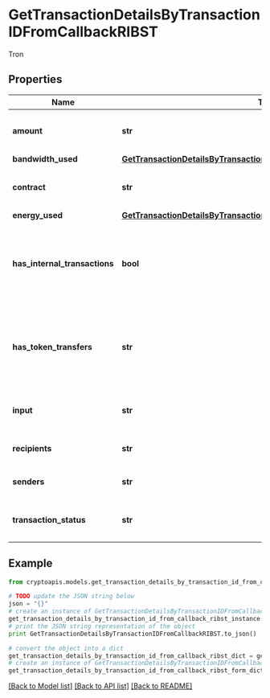 # GetTransactionDetailsByTransactionIDFromCallbackRIBST

Tron

## Properties
Name | Type | Description | Notes
------------ | ------------- | ------------- | -------------
**amount** | **str** | Defines the amount of the transaction. | 
**bandwidth_used** | [**GetTransactionDetailsByTransactionIDFromCallbackRIBSTBandwidthUsed**](GetTransactionDetailsByTransactionIDFromCallbackRIBSTBandwidthUsed.md) |  | 
**contract** | **str** | Represents the specific transaction contract. | 
**energy_used** | [**GetTransactionDetailsByTransactionIDFromCallbackRIBSTEnergyUsed**](GetTransactionDetailsByTransactionIDFromCallbackRIBSTEnergyUsed.md) |  | 
**has_internal_transactions** | **bool** | Defines if the transaction includes internal transactions (true) or not (false). | 
**has_token_transfers** | **str** | Defines if the transaction includes token transfers (true) or not (false). | 
**input** | **str** | Represents the transaction&#39;s input value. | 
**recipients** | **str** | Represents the recipient address. | 
**senders** | **str** | Represents the sender address. | 
**transaction_status** | **str** | Represents the status of this transaction. | 

## Example

```python
from cryptoapis.models.get_transaction_details_by_transaction_id_from_callback_ribst import GetTransactionDetailsByTransactionIDFromCallbackRIBST

# TODO update the JSON string below
json = "{}"
# create an instance of GetTransactionDetailsByTransactionIDFromCallbackRIBST from a JSON string
get_transaction_details_by_transaction_id_from_callback_ribst_instance = GetTransactionDetailsByTransactionIDFromCallbackRIBST.from_json(json)
# print the JSON string representation of the object
print GetTransactionDetailsByTransactionIDFromCallbackRIBST.to_json()

# convert the object into a dict
get_transaction_details_by_transaction_id_from_callback_ribst_dict = get_transaction_details_by_transaction_id_from_callback_ribst_instance.to_dict()
# create an instance of GetTransactionDetailsByTransactionIDFromCallbackRIBST from a dict
get_transaction_details_by_transaction_id_from_callback_ribst_form_dict = get_transaction_details_by_transaction_id_from_callback_ribst.from_dict(get_transaction_details_by_transaction_id_from_callback_ribst_dict)
```
[[Back to Model list]](../README.md#documentation-for-models) [[Back to API list]](../README.md#documentation-for-api-endpoints) [[Back to README]](../README.md)


